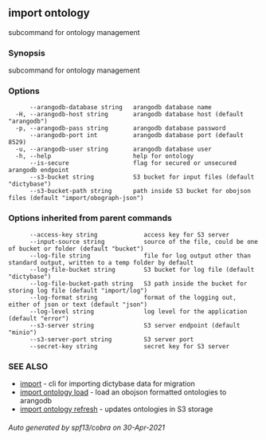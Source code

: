 ## import ontology

subcommand for ontology management

### Synopsis

subcommand for ontology management

### Options

```
      --arangodb-database string   arangodb database name
  -H, --arangodb-host string       arangodb database host (default "arangodb")
  -p, --arangodb-pass string       arangodb database password
      --arangodb-port int          arangodb database port (default 8529)
  -u, --arangodb-user string       arangodb database user
  -h, --help                       help for ontology
      --is-secure                  flag for secured or unsecured arangodb endpoint
      --s3-bucket string           S3 bucket for input files (default "dictybase")
      --s3-bucket-path string      path inside S3 bucket for obojson files (default "import/obograph-json")
```

### Options inherited from parent commands

```
      --access-key string             access key for S3 server
      --input-source string           source of the file, could be one of bucket or folder (default "bucket")
      --log-file string               file for log output other than standard output, written to a temp folder by default
      --log-file-bucket string        S3 bucket for log file (default "dictybase")
      --log-file-bucket-path string   S3 path inside the bucket for storing log file (default "import/log")
      --log-format string             format of the logging out, either of json or text (default "json")
      --log-level string              log level for the application (default "error")
      --s3-server string              S3 server endpoint (default "minio")
      --s3-server-port string         S3 server port
      --secret-key string             secret key for S3 server
```

### SEE ALSO

* [import](import.md)	 - cli for importing dictybase data for migration
* [import ontology load](import_ontology_load.md)	 - load an obojson formatted ontologies to arangodb
* [import ontology refresh](import_ontology_refresh.md)	 - updates ontologies in S3 storage

###### Auto generated by spf13/cobra on 30-Apr-2021
